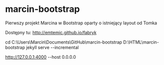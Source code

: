 # marcin-bootstrap
Pierwszy projekt Marcina w Bootstrap oparty o istniejący layout od Tomka

Dostępny tu: http://emtemic.github.io/fabryk



cd C:\Users\Marcin\Documents\GitHub\marcin-bootstrap
D:\HTML\marcin-bootstrap
jekyll serve --incremental

http://127.0.0.1:4000
 --host 0.0.0.0
